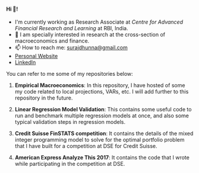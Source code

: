 #### Hi 👋!

- I'm currently working as Research Associate at *Centre for Advanced Financial Research and Learning* at RBI, India. 
- 🌱 I am specially interested in research at the cross-section of macroeconomics and finance.
- 📫 How to reach me: surajdhunna@gmail.com
- [Personal Website](https://surajkumar.me/)
- [LinkedIn](https://www.linkedin.com/in/iamsurajkumar/)


You can refer to me some of my repositories below:

1. **Empirical Macroeconomics**: In this repository, I have hosted of some my code related to local projections, VARs, etc. I will add further to this repository in the future. 

2. **Linear Regression Model Validation**: This contains some useful code to run and benchmark multiple regression models at once, and also some typical validation steps in regression models.

3. **Credit Suisse FinSTATS competition**: It contains the details of the mixed integer programming model to solve for the optimal portfolio problem that I have built for a competition at DSE for Credit Suisse.

4. **American Express Analyze This 2017**: It contains the code that I wrote while participating in the competition at DSE.  




<!-- 
**iamsurajkumar/iamsurajkumar** is a ✨ _special_ ✨ repository because its `README.md` (this file) appears on your GitHub profile.

Here are some ideas to get you started:

- 🔭 I’m currently working on ...
- 🌱 I’m currently learning ...
- 👯 I’m looking to collaborate on ...
- 🤔 I’m looking for help with ...
- 💬 Ask me about ...
- 📫 How to reach me: ...
- 😄 Pronouns: ...
- ⚡ Fun fact: ...
 -->
